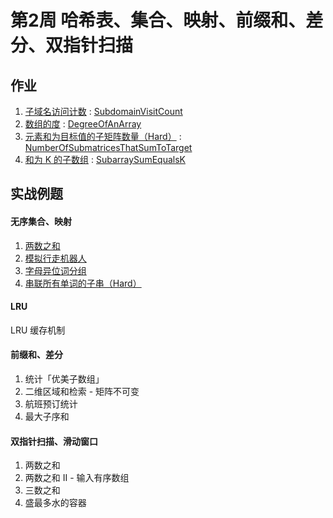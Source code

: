 # 第2周 哈希表、集合、映射、前缀和、差分、双指针扫描

## 作业

1. [子域名访问计数](https://leetcode.com/problems/subdomain-visit-count/) : [SubdomainVisitCount](./src/main/java/com/inbetter/homework/algorithm/SubdomainVisitCount.java )
2. [数组的度](https://leetcode.com/problems/degree-of-an-array/) : [DegreeOfAnArray](./src/main/java/com/inbetter/homework/algorithm/DegreeOfAnArray.java)
3. [元素和为目标值的子矩阵数量（Hard）](https://leetcode.com/problems/number-of-submatrices-that-sum-to-target/) : [NumberOfSubmatricesThatSumToTarget](./src/main/java/com/inbetter/homework/algorithm/NumberOfSubmatricesThatSumToTarget.java)
4. [和为 K 的子数组](https://leetcode.com/problems/subarray-sum-equals-k/) : [SubarraySumEqualsK](./src/main/java/com/inbetter/homework/algorithm/SubarraySumEqualsK.java)

## 实战例题

#### 无序集合、映射

1. [两数之和](https://leetcode.com/problems/two-sum/description/)
2. [模拟行走机器人](https://leetcode.com/problems/walking-robot-simulation/)
3. [字母异位词分组](https://leetcode.com/problems/group-anagrams/)
4. [串联所有单词的子串（Hard）](https://leetcode.com/problems/substring-with-concatenation-of-all-words/)

#### LRU

LRU 缓存机制

#### 前缀和、差分

1. 统计「优美子数组」
2. 二维区域和检索 - 矩阵不可变
3. 航班预订统计
4. 最大子序和

#### 双指针扫描、滑动窗口

1. 两数之和
2. 两数之和 II - 输入有序数组
3. 三数之和
4. 盛最多水的容器           
                                                                                                                                                                                                                                                                                                                                                                                                                                                                                                                                                                                                                                                                                                                                                                                                                                                                                                                                                                                                                                                                                                                                                                                     